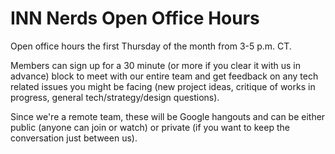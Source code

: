 # INN Nerds Open Office Hours

Open office hours the first Thursday of the month from 3-5 p.m. CT.

Members can sign up for a 30 minute (or more if you clear it with us in advance) block to meet with our entire team and get feedback on any tech related issues you might be facing (new project ideas, critique of works in progress, general tech/strategy/design questions).

Since we're a remote team, these will be Google hangouts and can be either public (anyone can join or watch) or private (if you want to keep the conversation just between us).
